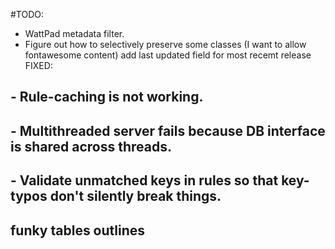 #TODO:

 - WattPad metadata filter.
 - Figure out how to selectively preserve some classes (I want to allow fontawesome content)
add last updated field for most recemt release
 FIXED:
 ## - Rule-caching is not working.
 ## - Multithreaded server fails because DB interface is shared across threads.
 ## - Validate unmatched keys in rules so that key-typos don't silently break things.
 ## funky tables outlines
